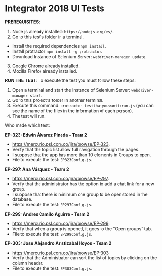# Integrator 2018 UI Tests
 

**PREREQUISITES**:

1) Node js already installed: `https://nodejs.org/es/`.
2) Go to this test's folder in a terminal.
- Install the required dependencies `npm install`.
- Install protractor  `npm install -g protractor`.
- Download Instance of Selenium Server: `webdriver-manager update`.
3) Google Chrome already installed.
4) Mozilla Firefox already installed.

**RUN THE TEST**:
To execute the test you must follow these steps:

1) Open a terminal and start the Instance of Selenium Server: `webdriver-manager start`.
2) Go to this project's folder in another terminal.
3) Execute this command: `protractor testthatyouwanttorun.js` 
(you can see the name of the files in the information of each person).
4) The test will run.

Who made which test:

 **EP-323: Edwin Álvarez Pineda - Team 2**
 - https://mercurio.psl.com.co/jira/browse/EP-323.
 - Verify that the topic list allow full navigation through the pages.
 - I suppose that the app has more than 10 elements in Groups to open.
 - File to execute the test: `EP323Config.js`. 
 
 **EP-297: Ana Vásquez - Team 2**
 - https://mercurio.psl.com.co/jira/browse/EP-297.
 - Verify that the administrator has the option to add a chat link for a new group.
 - I suppose that there is minimum one group to be open stored in the database.
 - File to execute the test: `EP297Config.js`. 
 
 **EP-299: Andres Camilo Aguirre - Team 2**
  - https://mercurio.psl.com.co/jira/browse/EP-299.
  - Verify that when a group is opened, it goes to the "Open groups" tab.
  - File to execute the test: `EP299Config.js`. 
  
  **EP-303: Jose Alejandro Aristizabal Hoyos - Team 2**
  - https://mercurio.psl.com.co/jira/browse/EP-303
  - Verify that the Administrator can sort the list of topics by clicking on the column header.
  - File to execute the test: `EP303Config.js`.
